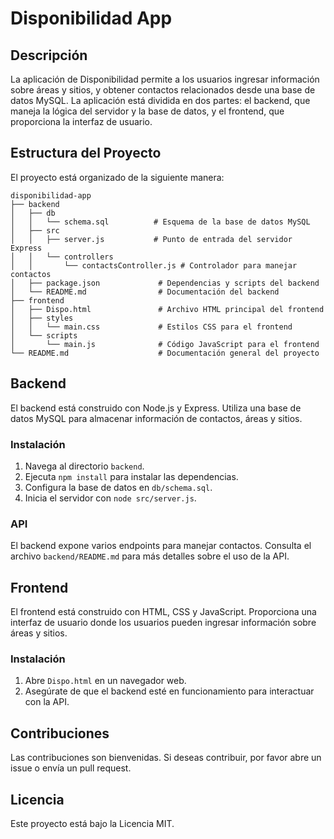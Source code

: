 # Disponibilidad App

## Descripción
La aplicación de Disponibilidad permite a los usuarios ingresar información sobre áreas y sitios, y obtener contactos relacionados desde una base de datos MySQL. La aplicación está dividida en dos partes: el backend, que maneja la lógica del servidor y la base de datos, y el frontend, que proporciona la interfaz de usuario.

## Estructura del Proyecto
El proyecto está organizado de la siguiente manera:

```
disponibilidad-app
├── backend
│   ├── db
│   │   └── schema.sql          # Esquema de la base de datos MySQL
│   ├── src
│   │   ├── server.js           # Punto de entrada del servidor Express
│   │   └── controllers
│   │       └── contactsController.js # Controlador para manejar contactos
│   ├── package.json             # Dependencias y scripts del backend
│   └── README.md                # Documentación del backend
├── frontend
│   ├── Dispo.html               # Archivo HTML principal del frontend
│   ├── styles
│   │   └── main.css             # Estilos CSS para el frontend
│   └── scripts
│       └── main.js              # Código JavaScript para el frontend
└── README.md                    # Documentación general del proyecto
```

## Backend
El backend está construido con Node.js y Express. Utiliza una base de datos MySQL para almacenar información de contactos, áreas y sitios. 

### Instalación
1. Navega al directorio `backend`.
2. Ejecuta `npm install` para instalar las dependencias.
3. Configura la base de datos en `db/schema.sql`.
4. Inicia el servidor con `node src/server.js`.

### API
El backend expone varios endpoints para manejar contactos. Consulta el archivo `backend/README.md` para más detalles sobre el uso de la API.

## Frontend
El frontend está construido con HTML, CSS y JavaScript. Proporciona una interfaz de usuario donde los usuarios pueden ingresar información sobre áreas y sitios.

### Instalación
1. Abre `Dispo.html` en un navegador web.
2. Asegúrate de que el backend esté en funcionamiento para interactuar con la API.

## Contribuciones
Las contribuciones son bienvenidas. Si deseas contribuir, por favor abre un issue o envía un pull request.

## Licencia
Este proyecto está bajo la Licencia MIT.